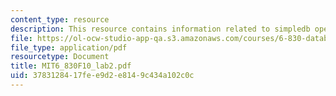 ```yaml
---
content_type: resource
description: This resource contains information related to simpledb operators.
file: https://ol-ocw-studio-app-qa.s3.amazonaws.com/courses/6-830-database-systems-fall-2010/3783128417fee9d2e8149c434a102c0c_MIT6_830F10_lab2.pdf
file_type: application/pdf
resourcetype: Document
title: MIT6_830F10_lab2.pdf
uid: 37831284-17fe-e9d2-e814-9c434a102c0c
---
```

